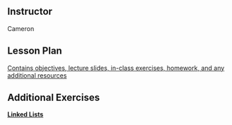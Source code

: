 ## Instructor
Cameron

## Lesson Plan

[Contains objectives, lecture slides, in-class exercises, homework, and any additional resources](https://docs.google.com/document/d/1-fmqSgfsj8vf81kn-TCSAYWVyjKxTECeayIvhxFTkRs/edit)

## Additional Exercises

[**Linked Lists**](https://github.com/accesscode-2-2/unit-4/blob/master/exercises/linked-lists.md)
